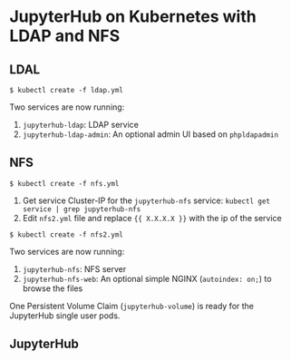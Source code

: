 # JupyterHub on Kubernetes with LDAP and NFS

## LDAL

```
$ kubectl create -f ldap.yml
```

Two services are now running:

1. `jupyterhub-ldap`: LDAP service
2. `jupyterhub-ldap-admin`: An optional admin UI based on `phpldapadmin`

## NFS

```
$ kubectl create -f nfs.yml
```

1. Get service Cluster-IP for the `jupyterhub-nfs` service: `kubectl get service | grep jupyterhub-nfs`
2. Edit `nfs2.yml` file and replace `{{ X.X.X.X }}` with the ip of the service

```
$ kubectl create -f nfs2.yml
```

Two services are now running:

1. `jupyterhub-nfs`: NFS server
2. `jupyterhub-nfs-web`: An optional simple NGINX (`autoindex: on;`) to browse the files

One Persistent Volume Claim (`jupyterhub-volume`) is ready for the JupyterHub single user pods.

## JupyterHub
